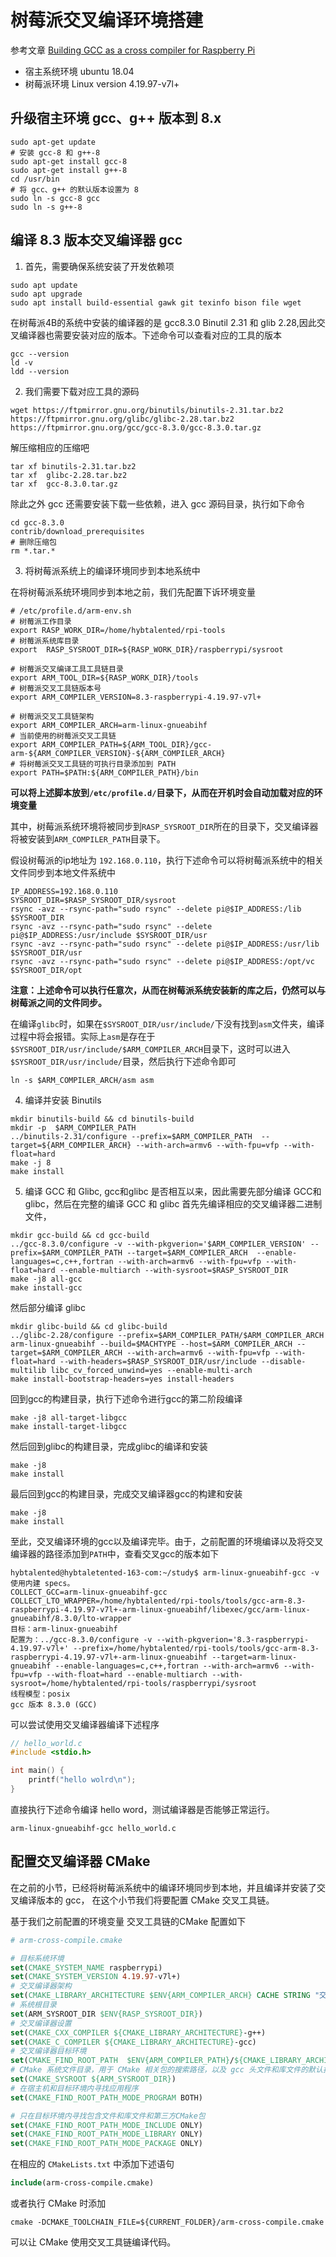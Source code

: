 # 树莓派交叉编译环境搭建
参考文章 
[Building GCC as a cross compiler for Raspberry Pi](https://solarianprogrammer.com/2018/05/06/building-gcc-cross-compiler-raspberry-pi/)
[]()

- 宿主系统环境 ubuntu 18.04
- 树莓派环境 Linux version 4.19.97-v7l+

## 升级宿主环境 gcc、g++ 版本到 8.x
```shell
sudo apt-get update
# 安装 gcc-8 和 g++-8
sudo apt-get install gcc-8
sudo apt-get install g++-8
cd /usr/bin
# 将 gcc、g++ 的默认版本设置为 8
sudo ln -s gcc-8 gcc
sudo ln -s g++-8
```

## 编译 8.3 版本交叉编译器 gcc

1. 首先，需要确保系统安装了开发依赖项
```shell
sudo apt update
sudo apt upgrade
sudo apt install build-essential gawk git texinfo bison file wget
```

在树莓派4B的系统中安装的编译器的是 gcc8.3.0 Binutil 2.31 和 glib 2.28,因此交叉编译器也需要安装对应的版本。下述命令可以查看对应的工具的版本
```shell
gcc --version
ld -v
ldd --version
```

2. 我们需要下载对应工具的源码
```shell
wget https://ftpmirror.gnu.org/binutils/binutils-2.31.tar.bz2 https://ftpmirror.gnu.org/glibc/glibc-2.28.tar.bz2 https://ftpmirror.gnu.org/gcc/gcc-8.3.0/gcc-8.3.0.tar.gz
```
解压缩相应的压缩吧
```shell
tar xf binutils-2.31.tar.bz2
tar xf  glibc-2.28.tar.bz2
tar xf  gcc-8.3.0.tar.gz
```
除此之外 gcc 还需要安装下载一些依赖，进入 gcc 源码目录，执行如下命令
```shell
cd gcc-8.3.0
contrib/download_prerequisites
# 删除压缩包
rm *.tar.*
```

3. 将树莓派系统上的编译环境同步到本地系统中

在将树莓派系统环境同步到本地之前，我们先配置下诉环境变量

```shell
# /etc/profile.d/arm-env.sh
# 树莓派工作目录
export RASP_WORK_DIR=/home/hybtalented/rpi-tools
# 树莓派系统库目录
export  RASP_SYSROOT_DIR=${RASP_WORK_DIR}/raspberrypi/sysroot

# 树莓派交叉编译工具工具链目录
export ARM_TOOL_DIR=${RASP_WORK_DIR}/tools
# 树莓派交叉工具链版本号
export ARM_COMPILER_VERSION=8.3-raspberrypi-4.19.97-v7l+

# 树莓派交叉工具链架构
export ARM_COMPILER_ARCH=arm-linux-gnueabihf
# 当前使用的树莓派交叉工具链
export ARM_COMPILER_PATH=${ARM_TOOL_DIR}/gcc-arm-${ARM_COMPILER_VERSION}-${ARM_COMPILER_ARCH}
# 将树莓派交叉工具链的可执行目录添加到 PATH
export PATH=$PATH:${ARM_COMPILER_PATH}/bin
```
**可以将上述脚本放到`/etc/profile.d/`目录下，从而在开机时会自动加载对应的环境变量**

其中，树莓派系统环境将被同步到`RASP_SYSROOT_DIR`所在的目录下，交叉编译器将被安装到`ARM_COMPILER_PATH`目录下。

假设树莓派的ip地址为 `192.168.0.110`，执行下述命令可以将树莓派系统中的相关文件同步到本地文件系统中
```shell
IP_ADDRESS=192.168.0.110
SYSROOT_DIR=$RASP_SYSROOT_DIR/sysroot
rsync -avz --rsync-path="sudo rsync" --delete pi@$IP_ADDRESS:/lib $SYSROOT_DIR
rsync -avz --rsync-path="sudo rsync" --delete pi@$IP_ADDRESS:/usr/include $SYSROOT_DIR/usr
rsync -avz --rsync-path="sudo rsync" --delete pi@$IP_ADDRESS:/usr/lib $SYSROOT_DIR/usr
rsync -avz --rsync-path="sudo rsync" --delete pi@$IP_ADDRESS:/opt/vc $SYSROOT_DIR/opt
```
**注意：上述命令可以执行任意次，从而在树莓派系统安装新的库之后，仍然可以与树莓派之间的文件同步。**

在编译`glibc`时，如果在`$SYSROOT_DIR/usr/include/`下没有找到`asm`文件夹，编译过程中将会报错。实际上`asm`是存在于`$SYSROOT_DIR/usr/include/$ARM_COMPILER_ARCH`目录下，这时可以进入`$SYSROOT_DIR/usr/include/`目录，然后执行下述命令即可
```shell
ln -s $ARM_COMPILER_ARCH/asm asm
```

4. 编译并安装 Binutils

```shell
mkdir binutils-build && cd binutils-build
mkdir -p  $ARM_COMPILER_PATH
../binutils-2.31/configure --prefix=$ARM_COMPILER_PATH  --target=${ARM_COMPILER_ARCH} --with-arch=armv6 --with-fpu=vfp --with-float=hard
make -j 8
make install
```

5. 编译 GCC 和 Glibc, gcc和glibc 是否相互以来，因此需要先部分编译 GCC和glibc，然后在完整的编译 GCC 和 glibc
首先先编译相应的交叉编译器二进制文件， 
```shell
mkdir gcc-build && cd gcc-build
../gcc-8.3.0/configure -v --with-pkgverion='$ARM_COMPILER_VERSION' --prefix=$ARM_COMPILER_PATH --target=$ARM_COMPILER_ARCH  --enable-languages=c,c++,fortran --with-arch=armv6 --with-fpu=vfp --with-float=hard --enable-multiarch --with-sysroot=$RASP_SYSROOT_DIR
make -j8 all-gcc
make install-gcc
```
然后部分编译 glibc
```shell
mkdir glibc-build && cd glibc-build
../glibc-2.28/configure --prefix=$ARM_COMPILER_PATH/$ARM_COMPILER_ARCH arm-linux-gnueabihf --build=$MACHTYPE --host=$ARM_COMPILER_ARCH --target=$ARM_COMPILER_ARCH --with-arch=armv6 --with-fpu=vfp --with-float=hard --with-headers=$RASP_SYSROOT_DIR/usr/include --disable-multilib libc_cv_forced_unwind=yes --enable-multi-arch
make install-bootstrap-headers=yes install-headers
```
回到gcc的构建目录，执行下述命令进行gcc的第二阶段编译

```shell
make -j8 all-target-libgcc
make install-target-libgcc
```
然后回到glibc的构建目录，完成glibc的编译和安装

```shell
make -j8
make install
```

最后回到gcc的构建目录，完成交叉编译器gcc的构建和安装
```shell
make -j8
make install
```
至此，交叉编译环境的gcc以及编译完毕。由于，之前配置的环境编译以及将交叉编译器的路径添加到`PATH`中，查看交叉gcc的版本如下
```shell
hybtalented@hybtaletented-163-com:~/study$ arm-linux-gnueabihf-gcc -v
使用内建 specs。
COLLECT_GCC=arm-linux-gnueabihf-gcc
COLLECT_LTO_WRAPPER=/home/hybtalented/rpi-tools/tools/gcc-arm-8.3-raspberrypi-4.19.97-v7l+-arm-linux-gnueabihf/libexec/gcc/arm-linux-gnueabihf/8.3.0/lto-wrapper
目标：arm-linux-gnueabihf
配置为：../gcc-8.3.0/configure -v --with-pkgverion='8.3-raspberrypi-4.19.97-v7l+' --prefix=/home/hybtalented/rpi-tools/tools/gcc-arm-8.3-raspberrypi-4.19.97-v7l+-arm-linux-gnueabihf --target=arm-linux-gnueabihf --enable-languages=c,c++,fortran --with-arch=armv6 --with-fpu=vfp --with-float=hard --enable-multiarch --with-sysroot=/home/hybtalented/rpi-tools/raspberrypi/sysroot
线程模型：posix
gcc 版本 8.3.0 (GCC) 
```
可以尝试使用交叉编译器编译下述程序
```c++
// hello_world.c
#include <stdio.h>

int main() {
    printf("hello wolrd\n");
}
```
直接执行下述命令编译 hello word，测试编译器是否能够正常运行。

```shell
arm-linux-gnueabihf-gcc hello_world.c
```

## 配置交叉编译器 CMake

在之前的小节，已经将树莓派系统中的编译环境同步到本地，并且编译并安装了交叉编译版本的 gcc， 在这个小节我们将要配置 CMake 交叉工具链。

基于我们之前配置的环境变量 交叉工具链的CMake 配置如下
```cmake
# arm-cross-compile.cmake

# 目标系统环境
set(CMAKE_SYSTEM_NAME raspberrypi)
set(CMAKE_SYSTEM_VERSION 4.19.97-v7l+)
# 交叉编译器架构
set(CMAKE_LIBRARY_ARCHITECTURE $ENV{ARM_COMPILER_ARCH} CACHE STRING "交叉编译器架构")
# 系统根目录
set(ARM_SYSROOT_DIR $ENV{RASP_SYSROOT_DIR})
# 交叉编译器设置
set(CMAKE_CXX_COMPILER ${CMAKE_LIBRARY_ARCHITECTURE}-g++)
set(CMAKE_C_COMPILER ${CMAKE_LIBRARY_ARCHITECTURE}-gcc)
# 交叉编译器目标环境
set(CMAKE_FIND_ROOT_PATH  $ENV{ARM_COMPILER_PATH}/${CMAKE_LIBRARY_ARCHITECTURE})
# CMake 系统文件目录，用于 CMake 相关包的搜索路径，以及 gcc 头文件和库文件的默认搜索目录
set(CMAKE_SYSROOT ${ARM_SYSROOT_DIR})
# 在宿主机和目标环境内寻找应用程序
set(CMAKE_FIND_ROOT_PATH_MODE_PROGRAM BOTH)

# 只在目标环境内寻找包含文件和库文件和第三方CMake包
set(CMAKE_FIND_ROOT_PATH_MODE_INCLUDE ONLY)
set(CMAKE_FIND_ROOT_PATH_MODE_LIBRARY ONLY)
set(CMAKE_FIND_ROOT_PATH_MODE_PACKAGE ONLY)
```

在相应的 `CMakeLists.txt` 中添加下述语句
```cmake
include(arm-cross-compile.cmake)
```

或者执行 CMake 时添加

```shell
cmake -DCMAKE_TOOLCHAIN_FILE=${CURRENT_FOLDER}/arm-cross-compile.cmake
```

可以让 CMake 使用交叉工具链编译代码。